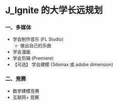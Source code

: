 # J_Ignite 的大学长远规划
### 一、多媒体
- 学会制作音乐 (FL Studio)
  - 做出自己的乐曲
- 学会漫画
- 学会剪辑 (Premiere)
- 【可选】 学会建模 (3dsmax 或 adobe dimension)
### 二、竞赛
- 数学建模竞赛
- 互联网+ 竞赛